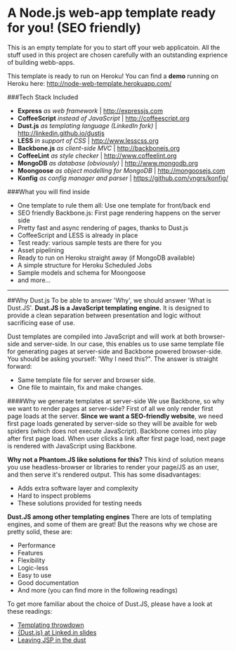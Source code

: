 A Node.js web-app template ready for you! (SEO friendly)
=========

This is an empty template for you to start off your web applicatoin. All the stuff used in this project are chosen carefully with an outstanding exprience of building webb-apps.

This template is ready to run on Heroku! You can find a **demo** running on Heroku here: http://node-web-template.herokuapp.com/

###Tech Stack Included
- **Express** *as web framework* | http://expressjs.com
- **CoffeeScript** *instead of JavaScript* | http://coffeescript.org
- **Dust.js** *as templating language (LinkedIn fork)* | http://linkedin.github.io/dustjs
- **LESS** *in support of CSS* | http://www.lesscss.org
- **Backbone.js** *as client-side MVC* | http://backbonejs.org
- **CoffeeLint** *as style checker* | http://www.coffeelint.org
- **MongoDB** *as database (obviously)* | http://www.mongodb.org
- **Moongoose** *as object modelling for MongoDB* | http://mongoosejs.com
- **Konfig** *as config manager and parser* | https://github.com/vngrs/konfig/

###What you will find inside
- One template to rule them all: Use one template for front/back end
- SEO friendly Backbone.js: First page rendering happens on the server side
- Pretty fast and async rendering of pages, thanks to Dust.js
- CoffeeScript and LESS is already in place
- Test ready: various sample tests are there for you
- Asset pipelining
- Ready to run on Heroku straight away (if MongoDB available)
- A simple structure for Heroku Scheduled Jobs
- Sample models and schema for Moongoose
- and more...

--------------------------
##Why Dust.js
To be able to answer 'Why', we should answer 'What is Dust.JS'. **Dust.JS is a JavaScript templating engine.** It is designed to provide a clean separation between presentation and logic without sacrificing ease of use.

Dust templates are compiled into JavaScript and will work at both browser-side and server-side. In our case, this enables us to use same template file for generating pages at server-side and Backbone powered browser-side. You should be asking yourself: 'Why I need this?". The answer is straight forward: 
- Same template file for server and browser side.
- One file to maintain, fix and make changes.

####Why we generate templates at server-side
We use Backbone, so why we want to render pages at server-side? First of all we only render first page loads at the server. **Since we want a SEO-friendly website**, we need first page loads generated by server-side so they will be avaible for web spiders (which does not execute JavaScript). Backbone comes into play after first page load. When user clicks a link after first page load, next page is rendered with JavaScript using Backbone.

**Why not a Phantom.JS like solutions for this?** This kind of solution means you use headless-browser or libraries to render your page/JS as an user, and then serve it's rendered output. This has some disadvantages:
- Adds extra software layer and complexity
- Hard to inspect problems
- These solutions provided for testing needs

**Dust.JS among other templating engines** 
There are lots of templating engines, and some of them are great! But the reasons why we chose are pretty solid, these are:
- Performance
- Features
- Flexibility
- Logic-less
- Easy to use
- Good documentation
- And more (you can find more in the following readings)

To get more familiar about the choice of Dust.JS, please have a look at these readings:
- [Templating throwdown](http://engineering.linkedin.com/frontend/client-side-templating-throwdown-mustache-handlebars-dustjs-and-more)
- [{Dust.js} at Linked.in slides](http://www.slideshare.net/brikis98/dustjs)
- [Leaving JSP in the dust](http://engineering.linkedin.com/frontend/leaving-jsps-dust-moving-linkedin-dustjs-client-side-templates)
